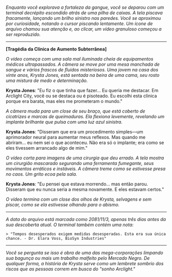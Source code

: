 _Enquanto você explorava a fortaleza da gangue, você se deparou com um terminal decrépito escondido atrás de uma pilha de caixas. A tela piscava fracamente, lançando um brilho sinistro nas paredes. Você se aproximou por curiosidade, notando o cursor piscando lentamente. Um ícone de arquivo chamou sua atenção e, ao clicar, um vídeo granuloso começou a ser reproduzido._

---

**[Tragédia da Clínica de Aumento Subterrânea]**

_O vídeo começa com uma sala mal iluminada cheia de equipamentos médicos ultrapassados. A câmera se move por uma mesa manchada de sangue e vários frascos de fluidos misteriosos. Uma jovem na casa dos vinte anos, Krysta Jones, está sentada na beira de uma cama, seu rosto uma mistura de medo e determinação._

**Krysta Jones**: "Eu fiz o que tinha que fazer... Eu queria me destacar. Em Arclight City, você ou se destaca ou é pisoteado. Eu escolhi esta clínica porque era barata, mas eles me prometeram o mundo."

_A câmera muda para um close de seu braço, que está coberto de cicatrizes e marcas de queimaduras. Ela flexiona levemente, revelando um implante brilhante que pulsa com uma luz azul sinistra._

**Krysta Jones**: "Disseram que era um procedimento simples—um aprimorador neural para aumentar meus reflexos. Mas quando me abriram... eu nem sei o que aconteceu. Não era só o implante; era como se eles tivessem arrancado algo de mim."

_O vídeo corta para imagens de uma cirurgia que deu errado. A tela mostra um cirurgião mascarado segurando uma ferramenta fumegante, seus movimentos erráticos e instáveis. A câmera treme como se estivesse presa no caos. Um grito ecoa pela sala._

**Krysta Jones**: "Eu pensei que estava morrendo... mas então parou. Disseram que eu nunca seria a mesma novamente. E eles estavam certos."

_O vídeo termina com um close dos olhos de Krysta, selvagens e sem piscar, como se ela estivesse olhando para o abismo._

---

_A data do arquivo está marcada como 2081/11/3, apenas três dias antes da sua descoberta atual. O terminal também contém uma nota:_

`> "Tempos desesperados exigem medidas desesperadas. Esta era sua única chance. - Dr. Elara Voss, BioSyn Industries"`

---

_Você se pergunta se isso é obra de uma das mega-corporações limpando sua bagunça ou mais um trabalho malfeito pelo Mercado Negro. De qualquer forma, a história de Krysta serve como um lembrete sombrio dos riscos que as pessoas correm em busca do "sonho Arclight."_
